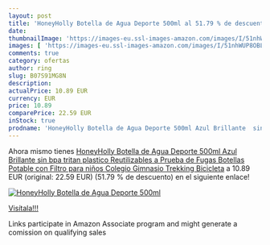 ```yaml
---
layout: post
title: 'HoneyHolly Botella de Agua Deporte 500ml al 51.79 % de descuento'
date: 
thumbnailImage: 'https://images-eu.ssl-images-amazon.com/images/I/51nhWUP8OBL._SL200_.jpg'
images: [ 'https://images-eu.ssl-images-amazon.com/images/I/51nhWUP8OBL._SL200_.jpg' ]
comments: true
category: ofertas
author: ring
slug: B07S91MG8N
description:
actualPrice: 10.89 EUR
currency: EUR
price: 10.89
comparePrice: 22.59 EUR
inStock: true
prodname: 'HoneyHolly Botella de Agua Deporte 500ml Azul Brillante  sin bpa tritan plastico  Reutilizables a Prueba de Fugas Botellas Potable con Filtro para niños  Colegio  Gimnasio  Trekking  Bicicleta'
---
```


Ahora mismo tienes [HoneyHolly Botella de Agua Deporte 500ml Azul Brillante  sin bpa tritan plastico  Reutilizables a Prueba de Fugas Botellas Potable con Filtro para niños  Colegio  Gimnasio  Trekking  Bicicleta](https://www.amazon.es/dp/B07S91MG8N/?tag=tolees-21) a 10.89 EUR (original: 22.59 EUR) (51.79 %  de descuento) en el siguiente enlace!

[![HoneyHolly Botella de Agua Deporte 500ml](https://images-eu.ssl-images-amazon.com/images/I/51nhWUP8OBL._SL200_.jpg)](https://www.amazon.es/dp/B07S91MG8N/?tag=tolees-21)

[Visítala!!!](https://www.amazon.es/dp/B07S91MG8N/?tag=tolees-21)

Links participate in Amazon Associate program and might generate a comission on qualifying sales
